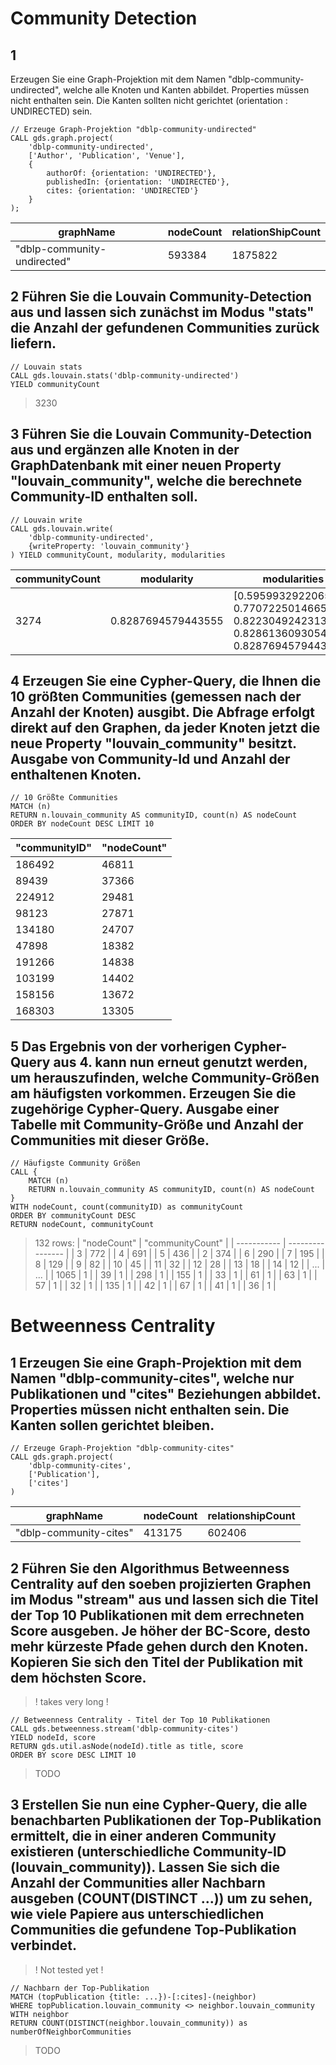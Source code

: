 # Community Detection

## 1
Erzeugen Sie eine Graph-Projektion mit dem Namen "dblp-community-undirected", welche alle Knoten und Kanten abbildet. Properties müssen nicht enthalten sein. Die Kanten sollten nicht gerichtet (orientation : UNDIRECTED) sein.
```
// Erzeuge Graph-Projektion "dblp-community-undirected"
CALL gds.graph.project(
	'dblp-community-undirected',
	['Author', 'Publication', 'Venue'],
	{
		authorOf: {orientation: 'UNDIRECTED'},
		publishedIn: {orientation: 'UNDIRECTED'},
		cites: {orientation: 'UNDIRECTED'}
	}
);
```
|graphName | nodeCount | relationShipCount |
|----------|-----------|-------------------|
|"dblp-community-undirected"|	593384	|1875822|


## 2 Führen Sie die Louvain Community-Detection aus und lassen sich zunächst im Modus "stats" die Anzahl der gefundenen Communities zurück liefern.
```
// Louvain stats
CALL gds.louvain.stats('dblp-community-undirected')
YIELD communityCount
```
> 3230


## 3 Führen Sie die Louvain Community-Detection aus und ergänzen alle Knoten in der GraphDatenbank mit einer neuen Property "louvain_community", welche die berechnete Community-ID enthalten soll.
```
// Louvain write
CALL gds.louvain.write(
	'dblp-community-undirected',
	{writeProperty: 'louvain_community'}
) YIELD communityCount, modularity, modularities
```
| communityCount |	modularity |	modularities |
|----------------|-----------------|-----------------|
| 3274 |	0.8287694579443555 |	[0.5959932922065571, 0.7707225014665584, 0.8223049242313322, 0.8286136093054173, 0.8287694579443555] |


## 4 Erzeugen Sie eine Cypher-Query, die Ihnen die 10 größten Communities (gemessen nach der Anzahl der Knoten) ausgibt. Die Abfrage erfolgt direkt auf den Graphen, da jeder Knoten jetzt die neue Property "louvain_community" besitzt. Ausgabe von Community-Id und Anzahl der enthaltenen Knoten. 
```
// 10 Größte Communities
MATCH (n)
RETURN n.louvain_community AS communityID, count(n) AS nodeCount
ORDER BY nodeCount DESC LIMIT 10
```
| "communityID" | "nodeCount" |
| ------------- | ----------- |
| 186492        | 46811       |
| 89439         | 37366       |
| 224912        | 29481       |
| 98123         | 27871       |
| 134180        | 24707       |
| 47898         | 18382       |
| 191266        | 14838       |
| 103199        | 14402       |
| 158156        | 13672       |
| 168303        | 13305       |



## 5 Das Ergebnis von der vorherigen Cypher-Query aus 4. kann nun erneut genutzt werden, um herauszufinden, welche Community-Größen am häufigsten vorkommen. Erzeugen Sie die zugehörige Cypher-Query. Ausgabe einer Tabelle mit Community-Größe und Anzahl der Communities mit dieser Größe.
```
// Häufigste Community Größen
CALL {
	MATCH (n)
	RETURN n.louvain_community AS communityID, count(n) AS nodeCount
}
WITH nodeCount, count(communityID) as communityCount
ORDER BY communityCount DESC
RETURN nodeCount, communityCount
```
> 132 rows:
| "nodeCount" | "communityCount" |
| ----------- | ---------------- |
| 3           | 772              |
| 4           | 691              |
| 5           | 436              |
| 2           | 374              |
| 6           | 290              |
| 7           | 195              |
| 8           | 129              |
| 9           | 82               |
| 10          | 45               |
| 11          | 32               |
| 12          | 28               |
| 13          | 18               |
| 14          | 12               |
| ... | ... |
| 1065        | 1                |
| 39          | 1                |
| 298         | 1                |
| 155         | 1                |
| 33          | 1                |
| 61          | 1                |
| 63          | 1                |
| 57          | 1                |
| 32          | 1                |
| 135         | 1                |
| 42          | 1                |
| 67          | 1                |
| 41          | 1                |
| 36          | 1                |


# Betweenness Centrality

## 1 Erzeugen Sie eine Graph-Projektion mit dem Namen "dblp-community-cites", welche nur Publikationen und "cites" Beziehungen abbildet. Properties müssen nicht enthalten sein. Die Kanten sollen gerichtet bleiben.
```
// Erzeuge Graph-Projektion "dblp-community-cites"
CALL gds.graph.project(
	'dblp-community-cites',
	['Publication'],
	['cites']
)
```
|graphName	|nodeCount	|relationshipCount|
|----------|-----------|-------------------|
|"dblp-community-cites"|	413175	|602406|


## 2 Führen Sie den Algorithmus Betweenness Centrality auf den soeben projizierten Graphen im Modus "stream" aus und lassen sich die Titel der Top 10 Publikationen mit dem errechneten Score ausgeben. Je höher der BC-Score, desto mehr kürzeste Pfade gehen durch den Knoten. Kopieren Sie sich den Titel der Publikation mit dem höchsten Score.
> ! takes very long !
```
// Betweenness Centrality - Titel der Top 10 Publikationen
CALL gds.betweenness.stream('dblp-community-cites')
YIELD nodeId, score
RETURN gds.util.asNode(nodeId).title as title, score
ORDER BY score DESC LIMIT 10
```
> TODO


## 3 Erstellen Sie nun eine Cypher-Query, die alle benachbarten Publikationen der Top-Publikation ermittelt, die in einer anderen Community existieren (unterschiedliche Community-ID (louvain_community)). Lassen Sie sich die Anzahl der Communities aller Nachbarn ausgeben (COUNT(DISTINCT ...)) um zu sehen, wie viele Papiere aus unterschiedlichen Communities die gefundene Top-Publikation verbindet.
> ! Not tested yet !
```
// Nachbarn der Top-Publikation
MATCH (topPublication {title: ...})-[:cites]-(neighbor)
WHERE topPublication.louvain_community <> neighbor.louvain_community
WITH neighbor
RETURN COUNT(DISTINCT(neighbor.louvain_community)) as numberOfNeighborCommunities
```
> TODO

